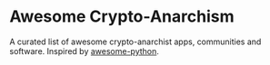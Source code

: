 # Awesome Crypto-Anarchism

 A curated list of awesome crypto-anarchist apps, communities and software.  Inspired by [awesome-python](https://github.com/vinta/awesome-python).
